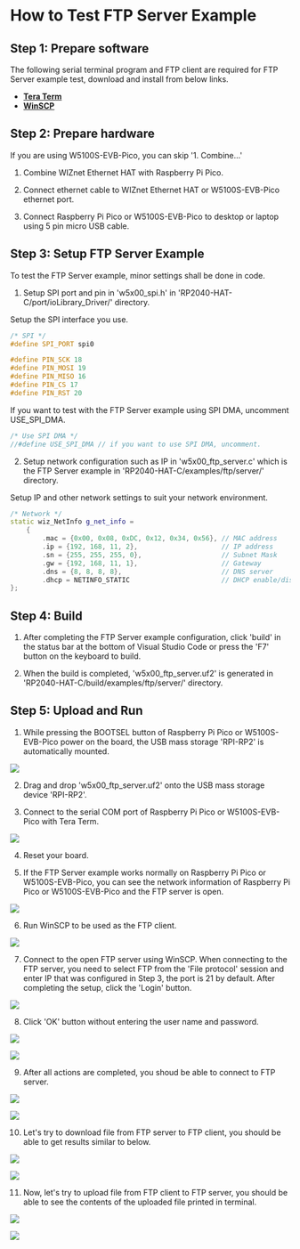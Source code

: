 # How to Test FTP Server Example



## Step 1: Prepare software

The following serial terminal program and FTP client are required for FTP Server example test, download and install from below links.

- [**Tera Term**][link-tera_term]
- [**WinSCP**][link-winscp]



## Step 2: Prepare hardware

If you are using W5100S-EVB-Pico, you can skip '1. Combine...'

1. Combine WIZnet Ethernet HAT with Raspberry Pi Pico.

2. Connect ethernet cable to WIZnet Ethernet HAT or W5100S-EVB-Pico ethernet port.

3. Connect Raspberry Pi Pico or W5100S-EVB-Pico to desktop or laptop using 5 pin micro USB cable.



## Step 3: Setup FTP Server Example

To test the FTP Server example, minor settings shall be done in code.

1. Setup SPI port and pin in 'w5x00_spi.h' in 'RP2040-HAT-C/port/ioLibrary_Driver/' directory.

Setup the SPI interface you use.

```cpp
/* SPI */
#define SPI_PORT spi0

#define PIN_SCK 18
#define PIN_MOSI 19
#define PIN_MISO 16
#define PIN_CS 17
#define PIN_RST 20
```

If you want to test with the FTP Server example using SPI DMA, uncomment USE_SPI_DMA.

```cpp
/* Use SPI DMA */
//#define USE_SPI_DMA // if you want to use SPI DMA, uncomment.
```

2. Setup network configuration such as IP in 'w5x00_ftp_server.c' which is the FTP Server example in 'RP2040-HAT-C/examples/ftp/server/' directory.

Setup IP and other network settings to suit your network environment.

```cpp
/* Network */
static wiz_NetInfo g_net_info =
    {
        .mac = {0x00, 0x08, 0xDC, 0x12, 0x34, 0x56}, // MAC address
        .ip = {192, 168, 11, 2},                     // IP address
        .sn = {255, 255, 255, 0},                    // Subnet Mask
        .gw = {192, 168, 11, 1},                     // Gateway
        .dns = {8, 8, 8, 8},                         // DNS server
        .dhcp = NETINFO_STATIC                       // DHCP enable/disable
};
```



## Step 4: Build

1. After completing the FTP Server example configuration, click 'build' in the status bar at the bottom of Visual Studio Code or press the 'F7' button on the keyboard to build.

2. When the build is completed, 'w5x00_ftp_server.uf2' is generated in 'RP2040-HAT-C/build/examples/ftp/server/' directory.



## Step 5: Upload and Run

1. While pressing the BOOTSEL button of Raspberry Pi Pico or W5100S-EVB-Pico power on the board, the USB mass storage 'RPI-RP2' is automatically mounted.

![][link-raspberry_pi_pico_usb_mass_storage]

2. Drag and drop 'w5x00_ftp_server.uf2' onto the USB mass storage device 'RPI-RP2'.

3. Connect to the serial COM port of Raspberry Pi Pico or W5100S-EVB-Pico with Tera Term.

![][link-connect_to_serial_com_port]

4. Reset your board.

5. If the FTP Server example works normally on Raspberry Pi Pico or W5100S-EVB-Pico, you can see the network information of Raspberry Pi Pico or W5100S-EVB-Pico and the FTP server is open.

![][link-see_network_information_of_raspberry_pi_pico_and_open_ftp_server]

6. Run WinSCP to be used as the FTP client.

![][link-run_winscp]

7. Connect to the open FTP server using WinSCP. When connecting to the FTP server, you need to select FTP from the 'File protocol' session and enter IP that was configured in Step 3, the port is 21 by default. After completing the setup, click the 'Login' button.

![][link-enter_ftp_server_ip_or_host_name_and_port]

8. Click 'OK' button without entering the user name and password.

![][link-enter_user_name]

![][link-enter_password]

9. After all actions are completed, you shoud be able to connect to FTP server.

![][link-connect_to_ftp_server_1]

![][link-connect_to_ftp_server_2]

10. Let's try to download file from FTP server to FTP client, you should be able to get results similar to below.

![][link-download_selected_remote_file_to_local_directory_1]

![][link-download_selected_remote_file_to_local_directory_2]

11. Now, let's try to upload file from FTP client to FTP server, you should be able to see the contents of the uploaded file printed in terminal.

![][link-upload_selected_local_file_to_remote_directory_1]

![][link-upload_selected_local_file_to_remote_directory_2]



<!--
Link
-->

[link-tera_term]: https://osdn.net/projects/ttssh2/releases/
[link-winscp]: https://winscp.net/eng/download.php
[link-raspberry_pi_pico_usb_mass_storage]: https://github.com/Wiznet/RP2040-HAT-C/blob/main/static/images/ftp/server/raspberry_pi_pico_usb_mass_storage.png
[link-connect_to_serial_com_port]: https://github.com/Wiznet/RP2040-HAT-C/blob/main/static/images/ftp/server/connect_to_serial_com_port.png
[link-see_network_information_of_raspberry_pi_pico_and_open_ftp_server]: https://github.com/Wiznet/RP2040-HAT-C/blob/main/static/images/ftp/server/see_network_information_of_raspberry_pi_pico_and_open_ftp_server.png
[link-run_winscp]: https://github.com/Wiznet/RP2040-HAT-C/blob/main/static/images/ftp/server/run_winscp.png
[link-enter_ftp_server_ip_or_host_name_and_port]: https://github.com/Wiznet/RP2040-HAT-C/blob/main/static/images/ftp/server/enter_ftp_server_ip_or_host_name_and_port.png
[link-enter_user_name]: https://github.com/Wiznet/RP2040-HAT-C/blob/main/static/images/ftp/server/enter_user_name.png
[link-enter_password]: https://github.com/Wiznet/RP2040-HAT-C/blob/main/static/images/ftp/server/enter_password.png
[link-connect_to_ftp_server_1]: https://github.com/Wiznet/RP2040-HAT-C/blob/main/static/images/ftp/server/connect_to_ftp_server_1.png
[link-connect_to_ftp_server_2]: https://github.com/Wiznet/RP2040-HAT-C/blob/main/static/images/ftp/server/connect_to_ftp_server_2.png
[link-download_selected_remote_file_to_local_directory_1]: https://github.com/Wiznet/RP2040-HAT-C/blob/main/static/images/ftp/server/download_selected_remote_file_to_local_directory_1.png
[link-download_selected_remote_file_to_local_directory_2]: https://github.com/Wiznet/RP2040-HAT-C/blob/main/static/images/ftp/server/download_selected_remote_file_to_local_directory_2.png
[link-upload_selected_local_file_to_remote_directory_1]: https://github.com/Wiznet/RP2040-HAT-C/blob/main/static/images/ftp/server/upload_selected_local_file_to_remote_directory_1.png
[link-upload_selected_local_file_to_remote_directory_2]: https://github.com/Wiznet/RP2040-HAT-C/blob/main/static/images/ftp/server/upload_selected_local_file_to_remote_directory_2.png
